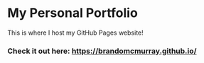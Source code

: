 # My Personal Portfolio

This is where I host my GitHub Pages website!

### Check it out here: https://brandomcmurray.github.io/